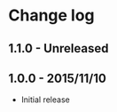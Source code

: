 Change log
==========

1.1.0 - Unreleased
------------------

1.0.0 - 2015/11/10
------------------

- Initial release

